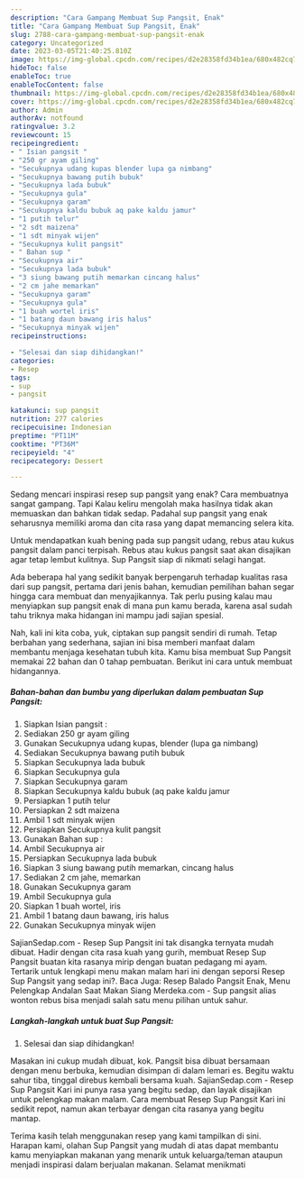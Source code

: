```yaml
---
description: "Cara Gampang Membuat Sup Pangsit, Enak"
title: "Cara Gampang Membuat Sup Pangsit, Enak"
slug: 2788-cara-gampang-membuat-sup-pangsit-enak
category: Uncategorized
date: 2023-03-05T21:40:25.810Z
image: https://img-global.cpcdn.com/recipes/d2e28358fd34b1ea/680x482cq70/sup-pangsit-foto-resep-utama.jpg
hideToc: false
enableToc: true
enableTocContent: false
thumbnail: https://img-global.cpcdn.com/recipes/d2e28358fd34b1ea/680x482cq70/sup-pangsit-foto-resep-utama.jpg
cover: https://img-global.cpcdn.com/recipes/d2e28358fd34b1ea/680x482cq70/sup-pangsit-foto-resep-utama.jpg
author: Admin
authorAv: notfound
ratingvalue: 3.2
reviewcount: 15
recipeingredient:
- " Isian pangsit "
- "250 gr ayam giling"
- "Secukupnya udang kupas blender lupa ga nimbang"
- "Secukupnya bawang putih bubuk"
- "Secukupnya lada bubuk"
- "Secukupnya gula"
- "Secukupnya garam"
- "Secukupnya kaldu bubuk aq pake kaldu jamur"
- "1 putih telur"
- "2 sdt maizena"
- "1 sdt minyak wijen"
- "Secukupnya kulit pangsit"
- " Bahan sup "
- "Secukupnya air"
- "Secukupnya lada bubuk"
- "3 siung bawang putih memarkan cincang halus"
- "2 cm jahe memarkan"
- "Secukupnya garam"
- "Secukupnya gula"
- "1 buah wortel iris"
- "1 batang daun bawang iris halus"
- "Secukupnya minyak wijen"
recipeinstructions:

- "Selesai dan siap dihidangkan!"
categories:
- Resep
tags:
- sup
- pangsit

katakunci: sup pangsit 
nutrition: 277 calories
recipecuisine: Indonesian
preptime: "PT11M"
cooktime: "PT36M"
recipeyield: "4"
recipecategory: Dessert

---
```



Sedang mencari inspirasi resep sup pangsit yang enak? Cara membuatnya sangat gampang. Tapi Kalau keliru mengolah maka hasilnya tidak akan memuaskan dan bahkan tidak sedap. Padahal sup pangsit yang enak seharusnya memiliki aroma dan cita rasa yang dapat memancing selera kita.


Untuk mendapatkan kuah bening pada sup pangsit udang, rebus atau kukus pangsit dalam panci terpisah. Rebus atau kukus pangsit saat akan disajikan agar tetap lembut kulitnya. Sup Pangsit siap di nikmati selagi hangat.

Ada beberapa hal yang sedikit banyak berpengaruh terhadap kualitas rasa dari sup pangsit, pertama dari jenis bahan, kemudian pemilihan bahan segar hingga cara membuat dan menyajikannya. Tak perlu pusing kalau mau menyiapkan sup pangsit enak di mana pun kamu berada, karena asal sudah tahu triknya maka hidangan ini mampu jadi sajian spesial.


Nah, kali ini kita coba, yuk, ciptakan sup pangsit sendiri di rumah. Tetap berbahan yang sederhana, sajian ini bisa memberi manfaat dalam membantu menjaga kesehatan tubuh kita. Kamu bisa membuat Sup Pangsit memakai 22 bahan dan 0 tahap pembuatan. Berikut ini cara untuk membuat hidangannya.

<!--inarticleads1-->

##### Bahan-bahan dan bumbu yang diperlukan dalam pembuatan Sup Pangsit:

1. Siapkan  Isian pangsit :
1. Sediakan 250 gr ayam giling
1. Gunakan Secukupnya udang kupas, blender (lupa ga nimbang)
1. Sediakan Secukupnya bawang putih bubuk
1. Siapkan Secukupnya lada bubuk
1. Siapkan Secukupnya gula
1. Siapkan Secukupnya garam
1. Siapkan Secukupnya kaldu bubuk (aq pake kaldu jamur
1. Persiapkan 1 putih telur
1. Persiapkan 2 sdt maizena
1. Ambil 1 sdt minyak wijen
1. Persiapkan Secukupnya kulit pangsit
1. Gunakan  Bahan sup :
1. Ambil Secukupnya air
1. Persiapkan Secukupnya lada bubuk
1. Siapkan 3 siung bawang putih memarkan, cincang halus
1. Sediakan 2 cm jahe, memarkan
1. Gunakan Secukupnya garam
1. Ambil Secukupnya gula
1. Siapkan 1 buah wortel, iris
1. Ambil 1 batang daun bawang, iris halus
1. Gunakan Secukupnya minyak wijen


SajianSedap.com - Resep Sup Pangsit ini tak disangka ternyata mudah dibuat. Hadir dengan cita rasa kuah yang gurih, membuat Resep Sup Pangsit buatan kita rasanya mirip dengan buatan pedagang mi ayam. Tertarik untuk lengkapi menu makan malam hari ini dengan seporsi Resep Sup Pangsit yang sedap ini?. Baca Juga: Resep Balado Pangsit Enak, Menu Pelengkap Andalan Saat Makan Siang Merdeka.com - Sup pangsit alias wonton rebus bisa menjadi salah satu menu pilihan untuk sahur. 

<!--inarticleads2-->

##### Langkah-langkah untuk buat Sup Pangsit:


1. Selesai dan siap dihidangkan!

Masakan ini cukup mudah dibuat, kok. Pangsit bisa dibuat bersamaan dengan menu berbuka, kemudian disimpan di dalam lemari es. Begitu waktu sahur tiba, tinggal direbus kembali bersama kuah. SajianSedap.com - Resep Sup Pangsit Kari ini punya rasa yang begitu sedap, dan layak disajikan untuk pelengkap makan malam. Cara membuat Resep Sup Pangsit Kari ini sedikit repot, namun akan terbayar dengan cita rasanya yang begitu mantap. 

Terima kasih telah menggunakan resep yang kami tampilkan di sini. Harapan kami, olahan Sup Pangsit yang mudah di atas dapat membantu kamu menyiapkan makanan yang menarik untuk keluarga/teman ataupun menjadi inspirasi dalam berjualan makanan. Selamat menikmati
